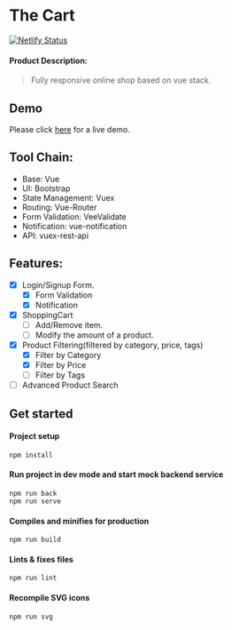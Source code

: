 # The Cart

[![Netlify Status](https://api.netlify.com/api/v1/badges/f1c4b271-f167-4e3a-93bf-48c08878a610/deploy-status)](https://app.netlify.com/sites/shop-zc/deploys)

#### Product Description:

> Fully responsive online shop based on vue stack.

## Demo

Please click [here](https://shop-zc.netlify.com/home) for a live demo.

## Tool Chain:

- Base: Vue
- UI: Bootstrap
- State Management: Vuex
- Routing: Vue-Router
- Form Validation: VeeValidate
- Notification: vue-notification
- API: vuex-rest-api

## Features:

- [x] Login/Signup Form.
  - [x] Form Validation
  - [x] Notification
- [x] ShoppingCart
  - [ ] Add/Remove item.
  - [ ] Modify the amount of a product.
- [x] Product Filtering(filtered by category, price, tags)
  - [x] Filter by Category
  - [x] Filter by Price
  - [ ] Filter by Tags
- [ ] Advanced Product Search

## Get started

#### Project setup

```
npm install
```

#### Run project in dev mode and start mock backend service

```
npm run back
npm run serve
```

#### Compiles and minifies for production

```
npm run build
```

#### Lints & fixes files

```
npm run lint
```

#### Recompile SVG icons

```
npm run svg
```
